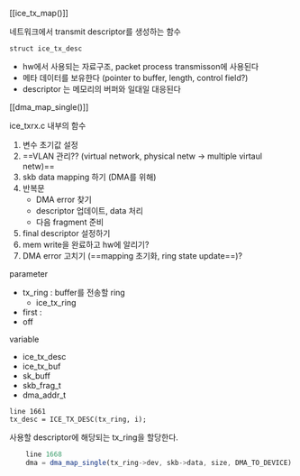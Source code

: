 [[ice_tx_map()]]

네트워크에서 transmit descriptor를 생성하는 함수

`struct ice_tx_desc`

- hw에서 사용되는 자료구조, packet process transmisson에 사용된다
- 메타 데이터를 보유한다 (pointer to buffer, length, control field?)
- descriptor 는 메모리의 버퍼와 일대일 대응된다

  

[[dma_map_single()]]

  

ice_txrx.c 내부의 함수

1. 변수 초기값 설정
2. ==VLAN 관리?? (virtual network, physical netw → multiple virtaul netw)==
3. skb data mapping 하기 (DMA를 위해)
4. 반복문
    - DMA error 찾기
    - descriptor 업데이트, data 처리
    - 다음 fragment 준비
5. final descriptor 설정하기
6. mem write을 완료하고 hw에 알리기?
7. DMA error 고치기 (==mapping 초기화, ring state update==)?

  

parameter

- tx_ring : buffer를 전송할 ring
    - ice_tx_ring
- first :
- off

variable

- ice_tx_desc
- ice_tx_buf
- sk_buff
- skb_frag_t
- dma_addr_t

```Plain
line 1661
tx_desc = ICE_TX_DESC(tx_ring, i);
```

사용할 descriptor에 해당되는 tx_ring을 할당한다.

  

```JavaScript
	line 1668
	dma = dma_map_single(tx_ring->dev, skb->data, size, DMA_TO_DEVICE)
```